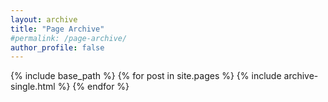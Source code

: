 ```yaml
---
layout: archive
title: "Page Archive"
#permalink: /page-archive/
author_profile: false
---
```


{% include base_path %}
{% for post in site.pages %}
  {% include archive-single.html %}
{% endfor %}